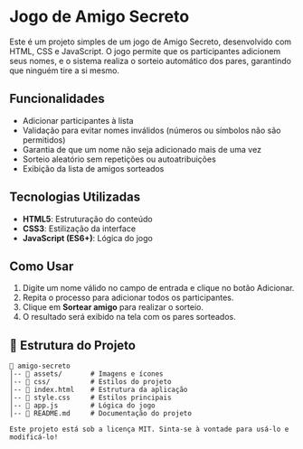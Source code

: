 # **Jogo de Amigo Secreto**

Este é um projeto simples de um jogo de Amigo Secreto, desenvolvido com HTML, CSS e JavaScript. O jogo permite que os participantes adicionem seus nomes, e o sistema realiza o sorteio automático dos pares, garantindo que ninguém tire a si mesmo.

## **Funcionalidades**

- Adicionar participantes à lista
- Validação para evitar nomes inválidos (números ou símbolos não são permitidos)
- Garantia de que um nome não seja adicionado mais de uma vez
- Sorteio aleatório sem repetições ou autoatribuições
- Exibição da lista de amigos sorteados

## **Tecnologias Utilizadas**

- **HTML5**: Estruturação do conteúdo
- **CSS3**: Estilização da interface
- **JavaScript (ES6+)**: Lógica do jogo

## **Como Usar**

1. Digite um nome válido no campo de entrada e clique no botão Adicionar.
2. Repita o processo para adicionar todos os participantes.
3. Clique em **Sortear amigo** para realizar o sorteio.
4. O resultado será exibido na tela com os pares sorteados.

## **📂 Estrutura do Projeto**

```plaintext
📁 amigo-secreto
│-- 📂 assets/       # Imagens e ícones
│-- 📂 css/          # Estilos do projeto
│-- 📜 index.html    # Estrutura da aplicação
│-- 📜 style.css     # Estilos principais
│-- 📜 app.js        # Lógica do jogo
│-- 📜 README.md     # Documentação do projeto

Este projeto está sob a licença MIT. Sinta-se à vontade para usá-lo e modificá-lo!

